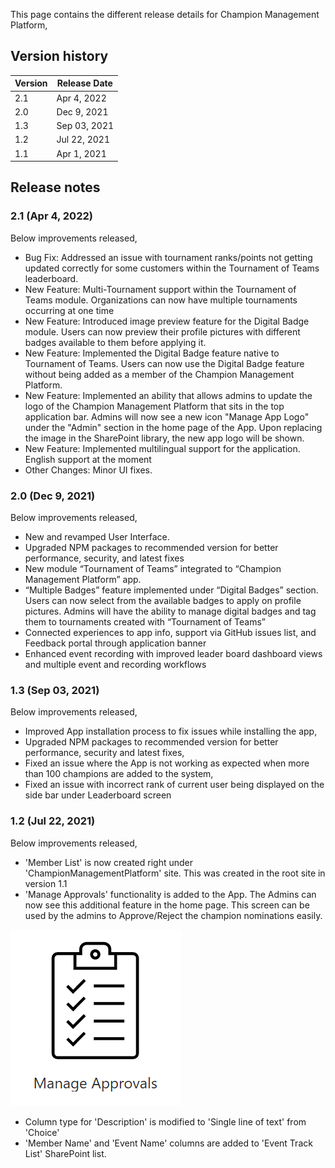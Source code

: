 This page contains the different release details for Champion Management Platform,

## Version history
| Version | Release Date |
|----|----|
| 2.1 | Apr 4, 2022 |
| 2.0 | Dec 9, 2021 |
| 1.3 | Sep 03, 2021 |
| 1.2 | Jul 22, 2021 |
| 1.1 | Apr 1, 2021 |

## Release notes

### 2.1 (Apr 4, 2022)

Below improvements released,

- Bug Fix: Addressed an issue with tournament ranks/points not getting updated correctly for some customers within the Tournament of Teams leaderboard.
- New Feature: Multi-Tournament support within the Tournament of Teams module. Organizations can now have multiple tournaments occurring at one time
- New Feature: Introduced image preview feature for the Digital Badge module. Users can now preview their profile pictures with different badges available to them before applying it.
- New Feature: Implemented the Digital Badge feature native to Tournament of Teams. Users can now use the Digital Badge feature without being added as a member of the Champion Management Platform.
- New Feature: Implemented an ability that allows admins to update the logo of the Champion Management Platform that sits in the top application bar. Admins will now see a new icon "Manage App Logo" under the "Admin" section in the home page of the App. Upon replacing the image in the SharePoint library, the new app logo will be shown.
- New Feature: Implemented multilingual support for the application. English support at the moment
- Other Changes: Minor UI fixes.

### 2.0 (Dec 9, 2021)

Below improvements released,

- New and revamped User Interface.
- Upgraded NPM packages to recommended version for better performance, security, and latest fixes
- New module “Tournament of Teams” integrated to “Champion Management Platform” app. 
- “Multiple Badges” feature implemented under “Digital Badges” section. Users can now select from the available badges to apply on profile pictures. Admins will have the ability to manage digital badges and tag them to tournaments created with “Tournament of Teams”
- Connected experiences to app info, support via GitHub issues list, and Feedback portal through application banner
- Enhanced event recording with improved leader board dashboard views and multiple event and recording workflows


### 1.3 (Sep 03, 2021)

Below improvements released,

- Improved App installation process to fix issues while installing the app,
- Upgraded NPM packages to recommended version for better performance, security and latest fixes,
- Fixed an issue where the App is not working as expected when more than 100 champions are added to the system,
- Fixed an issue with incorrect rank of current user being displayed on the side bar under Leaderboard screen

### 1.2 (Jul 22, 2021)

Below improvements released,

- 'Member List' is now created right under 'ChampionManagementPlatform' site. This was created in the root site in version 1.1
- 'Manage Approvals' functionality is added to the App. The Admins can now see this additional feature in the home page. This screen can be used by the admins to Approve/Reject the champion nominations easily.

![Quick Start Guide](../Images/ManageApprovalsIcon.png) 

- Column type for 'Description' is modified to 'Single line of text' from 'Choice'
- 'Member Name' and 'Event Name' columns are added to 'Event Track List' SharePoint list.